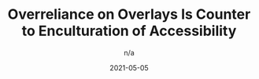 ---
author: n/a
date: 2021-05-05
layout: post.njk
publisher: nfb_voice
tags:
  - article
  - accessibility
  - design
target_url: https://nfb.org/images/nfb/publications/bm/bm21/bm2105/bm210510.htm
title: Overreliance on Overlays Is Counter to Enculturation of Accessibility
---